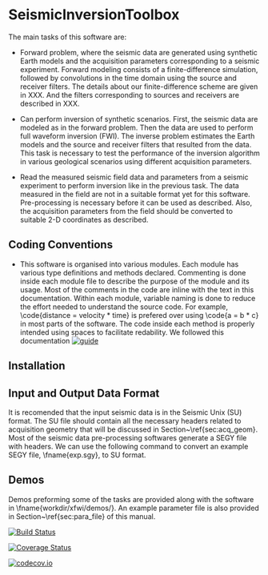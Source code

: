 # SeismicInversionToolbox

The main tasks of this software are:

* Forward problem, where the seismic data are generated 
using synthetic Earth models and the acquisition parameters 
corresponding to a seismic experiment.
Forward modeling consists of a finite-difference simulation, followed
by convolutions in the time domain using the source and
receiver filters. The details about our finite-difference 
scheme are given in XXX. 
And the filters corresponding to 
sources and receivers are described in XXX.

* Can perform inversion of synthetic scenarios.
First, the seismic data are modeled as in the forward problem. Then the 
data are used to perform full waveform inversion (FWI). The inverse 
problem estimates
the Earth models and the source and receiver filters 
that resulted from the data.
This task is necessary to test the performance of the inversion algorithm 
in various geological scenarios using different acquisition parameters.

* Read 
the measured seismic field data and parameters from a seismic experiment 
to perform inversion like in the previous task. 
The data measured in the field are not in a suitable format 
yet for this software. 
Pre-processing is necessary before it can be used as described.
Also, the acquisition parameters from the field
should be 
converted to suitable 2-D coordinates as described.


## Coding Conventions

* This software is organised into various modules.
Each module has various type definitions and methods declared.
Commenting is 
done inside each module file to describe the purpose of the module and its usage.
Most of the comments in the code are inline with the text in this documentation. 
Within each module, variable naming is done 
to reduce the effort needed to understand the source code.
For example, 
\code{distance = velocity * time} is prefered over using 
\code{a = b * c} in most parts of the software.
The code inside each method is properly intended using spaces to facilitate 
redability.
We followed this documentation [![guide](http://www.stochasticlifestyle.com/finalizing-julia-package-documentation-testing-coverage-publishing/)](http://www.stochasticlifestyle.com/finalizing-julia-package-documentation-testing-coverage-publishing/)



## Installation

## Input and Output Data Format
It is recomended that the 
input seismic data is 
in the Seismic Unix (SU) format.
The SU file should contain all the necessary headers 
related to acquisition geometry that will be
discussed in Section~\ref{sec:acq_geom}.
Most of the seismic data pre-processing softwares 
generate a SEGY file with headers. 
We can use the following command to 
convert an example SEGY file, \fname{exp.sgy}, to SU format. 

## Demos
Demos preforming some of the tasks are provided along with the software in \fname{workdir/xfwi/demos/}.
An example parameter file is also provided in Section~\ref{sec:para_file} of this manual.



[![Build Status](https://travis-ci.org/pawbz/SIT.jl.svg?branch=master)](https://travis-ci.org/pawbz/SIT.jl)

[![Coverage Status](https://coveralls.io/repos/pawbz/SIT.jl/badge.svg?branch=master&service=github)](https://coveralls.io/github/pawbz/SIT.jl?branch=master)

[![codecov.io](http://codecov.io/github/pawbz/SIT.jl/coverage.svg?branch=master)](http://codecov.io/github/pawbz/SIT.jl?branch=master)
